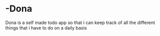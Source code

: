 # -Dona
Dona is a self made todo app so that i can keep track of all the different things that i have to do on a daily basis
